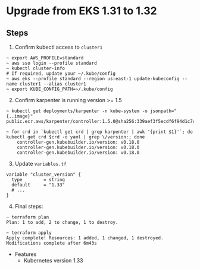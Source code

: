 # Upgrade from EKS 1.31 to 1.32

## Steps

1. Confirm kubectl access to `cluster1`

```shell
~ export AWS_PROFILE=standard
~ aws sso login --profile standard
~ kubectl cluster-info
# If required, update your ~/.kube/config
~ aws eks --profile standard --region us-east-1 update-kubeconfig --name cluster1 --alias cluster1
~ export KUBE_CONFIG_PATH=~/.kube/config
```

2. Confirm karpenter is running version >= 1.5

```shell
~ kubectl get deployments/karpenter -n kube-system -o jsonpath="{..image}"
public.ecr.aws/karpenter/controller:1.5.0@sha256:339aef3f5ecdf6f94d1c7cc9d0e1d359c281b4f9b842877bdbf2acd3fa360521%

~ for crd in `kubectl get crd | grep karpenter | awk '{print $1}'`; do kubectl get crd $crd -o yaml | grep \/version:; done
    controller-gen.kubebuilder.io/version: v0.18.0
    controller-gen.kubebuilder.io/version: v0.18.0
    controller-gen.kubebuilder.io/version: v0.18.0
```

3. Update `variables.tf`

```hcl
variable "cluster_version" {
  type        = string
  default     = "1.33"
  # ...
}
```

4. Final steps:

```shell
~ terraform plan
Plan: 1 to add, 2 to change, 1 to destroy.

~ terraform apply
Apply complete! Resources: 1 added, 1 changed, 1 destroyed.
Modifications complete after 6m43s
```

- Features
  - Kubernetes version 1.33
